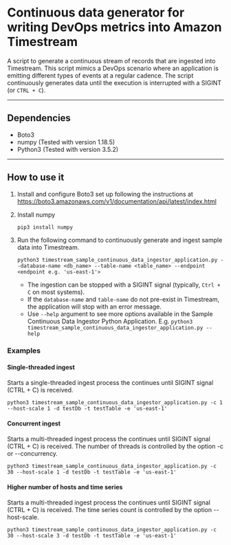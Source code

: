 # Continuous data generator for writing DevOps metrics into Amazon Timestream

A script to generate a continuous stream of records that are ingested into Timestream. This script mimics a DevOps scenario where an application is emitting different types of events at a regular cadence. The script continuously generates data until the execution is interrupted with a SIGINT (or `CTRL + C`).

--- 
## Dependencies
- Boto3
- numpy (Tested with version 1.18.5)
- Python3 (Tested with version 3.5.2)

----
## How to use it

1. Install and configure Boto3 set up following the instructions at https://boto3.amazonaws.com/v1/documentation/api/latest/index.html

1. Install numpy 
	```
	pip3 install numpy
	```

1. Run the following command to continuously generate and ingest sample data into Timestream. 
   
    ```    
    python3 timestream_sample_continuous_data_ingestor_application.py --database-name <db_name> --table-name <table_name> --endpoint <endpoint e.g. 'us-east-1'>
    ```
    
    - The ingestion can be stopped with a SIGINT signal (typically, `Ctrl + C` on most systems).
    - If the `database-name` and `table-name` do not pre-exist in Timestream, the application will stop with an error message.
    - Use `--help` argument to see more options available in the Sample Continuous Data Ingestor Python Application.
     E.g. ```python3 timestream_sample_continuous_data_ingestor_application.py --help```
    
### Examples
#### Single-threaded ingest
Starts a single-threaded ingest process the continues until SIGINT signal (CTRL + C) is received.
```
python3 timestream_sample_continuous_data_ingestor_application.py -c 1 --host-scale 1 -d testDb -t testTable -e 'us-east-1'
```

#### Concurrent ingest

Starts a multi-threaded ingest process the continues until SIGINT signal (CTRL + C) is received. The number of threads is controlled by the option -c or --concurrency.
```
python3 timestream_sample_continuous_data_ingestor_application.py -c 30 --host-scale 1 -d testDb -t testTable -e 'us-east-1'
```

#### Higher number of hosts and time series

Starts a multi-threaded ingest process the continues until SIGINT signal (CTRL + C) is received. The time series count is controlled by the option --host-scale.

```
python3 timestream_sample_continuous_data_ingestor_application.py -c 30 --host-scale 3 -d testDb -t testTable -e 'us-east-1'
```





